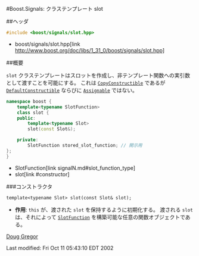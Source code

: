 #Boost.Signals: クラステンプレート slot

##ヘッダ

```cpp
#include <boost/signals/slot.hpp>
```
* boost/signals/slot.hpp[link http://www.boost.org/doc/libs/1_31_0/boost/signals/slot.hpp]

##概要

`slot` クラステンプレートはスロットを作成し、非テンプレート関数への実引数として渡すことを可能にする。
これは [`CopyConstructible`](http://www.sgi.com/tech/stl/CopyConstructible.html) であるが [`DefaultConstructible`](http://www.sgi.com/tech/stl/DefaultConstructible.html) ならびに [`Assignable`](http://www.sgi.com/tech/stl/Assignable.html) ではない。

```cpp
namespace boost {
	template<typename SlotFunction>
	class slot {
	public:
		template<typename Slot>
		slot(const Slot&);

	private:
		SlotFunction stored_slot_function; // 開示用
};
}
```
* SlotFunction[link signalN.md#slot_function_type]
* slot[link #constructor]

###コンストラクタ

<a name="constructor">`template<typename Slot> slot(const Slot& slot);`</a>

- **作用**: `this` が、渡された `slot` を保持するように初期化する。
	渡される `slot` は、それによって [`SlotFunction`](signalN.md#slot_function_type) を構築可能な任意の関数オブジェクトである。

[Doug Gregor](http://www.cs.rpi.edu/~gregod)

Last modified: Fri Oct 11 05:43:10 EDT 2002

